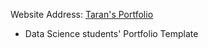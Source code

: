 Website Address: [Taran's Portfolio](https://iammtaran21.github.io/DS-Portfolio_T/)

- Data Science students' Portfolio Template
